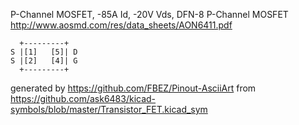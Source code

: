 P-Channel MOSFET, -85A Id, -20V Vds, DFN-8
P-Channel MOSFET
http://www.aosmd.com/res/data_sheets/AON6411.pdf


	  +---------+
	S |[1]   [5]| D
	S |[2]   [4]| G
	  +---------+


generated by https://github.com/FBEZ/Pinout-AsciiArt from https://github.com/ask6483/kicad-symbols/blob/master/Transistor_FET.kicad_sym